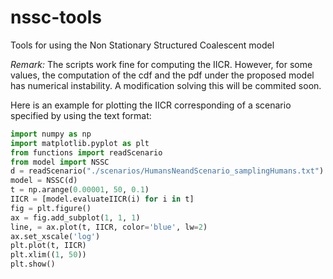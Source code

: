 # nssc-tools
Tools for using the Non Stationary Structured Coalescent model

*Remark:* The scripts work fine for computing the IICR. However, for some values, the computation of the cdf and the pdf under the proposed model has numerical instability. A modification solving this will be commited soon.

Here is an example for plotting the IICR corresponding of a scenario specified by using the text format:

```python
import numpy as np
import matplotlib.pyplot as plt
from functions import readScenario
from model import NSSC
d = readScenario("./scenarios/HumansNeandScenario_samplingHumans.txt")
model = NSSC(d)
t = np.arange(0.00001, 50, 0.1)
IICR = [model.evaluateIICR(i) for i in t]
fig = plt.figure()
ax = fig.add_subplot(1, 1, 1)
line, = ax.plot(t, IICR, color='blue', lw=2)
ax.set_xscale('log')
plt.plot(t, IICR)
plt.xlim((1, 50))
plt.show()
```

